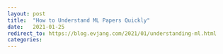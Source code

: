 ```yaml
---
layout: post
title:  "How to Understand ML Papers Quickly"
date:   2021-01-25
redirect_to: https://blog.evjang.com/2021/01/understanding-ml.html
categories:
---
```

	